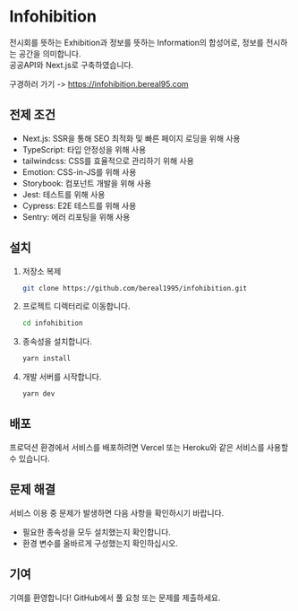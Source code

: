 # Infohibition

전시회를 뜻하는 Exhibition과 정보를 뜻하는 Information의 합성어로, 정보를 전시하는 공간을 의미합니다.  
공공API와 Next.js로 구축하였습니다.

구경하러 가기 -> <https://infohibition.bereal95.com>

## 전제 조건

- Next.js: SSR을 통해 SEO 최적화 및 빠른 페이지 로딩을 위해 사용
- TypeScript: 타입 안정성을 위해 사용
- tailwindcss: CSS를 효율적으로 관리하기 위해 사용
- Emotion: CSS-in-JS를 위해 사용
- Storybook: 컴포넌트 개발을 위해 사용
- Jest: 테스트를 위해 사용
- Cypress: E2E 테스트를 위해 사용
- Sentry: 에러 리포팅을 위해 사용

## 설치

1. 저장소 복제

   ```bash
   git clone https://github.com/bereal1995/infohibition.git
   ```

2. 프로젝트 디렉터리로 이동합니다.

   ```bash
   cd infohibition
   ```

3. 종속성을 설치합니다.

   ```bash
   yarn install
   ```

4. 개발 서버를 시작합니다.
   ```bash
   yarn dev
   ```

## 배포

프로덕션 환경에서 서비스를 배포하려면 Vercel 또는 Heroku와 같은 서비스를 사용할 수 있습니다.

## 문제 해결

서비스 이용 중 문제가 발생하면 다음 사항을 확인하시기 바랍니다.

- 필요한 종속성을 모두 설치했는지 확인합니다.
- 환경 변수를 올바르게 구성했는지 확인하십시오.

## 기여

기여를 환영합니다! GitHub에서 풀 요청 또는 문제를 제출하세요.
